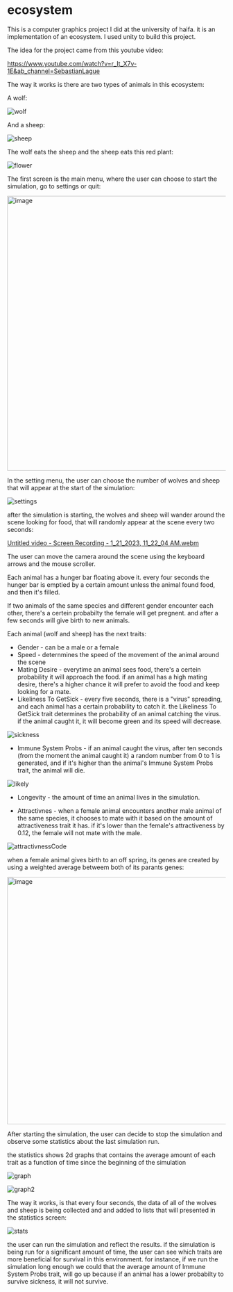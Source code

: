 
# ecosystem

This is a computer graphics project I did at the university of haifa. it is an implementation of an ecosystem. I used unity to build this project.

The idea for the project came from this youtube video:

https://www.youtube.com/watch?v=r_It_X7v-1E&ab_channel=SebastianLague


The way it works is there are two types of animals in this ecosystem:

A wolf:

![wolf](https://user-images.githubusercontent.com/73134488/213860184-ca9ae90b-6956-4dac-af51-399b4da0a448.jpg)

And a sheep:

![sheep](https://user-images.githubusercontent.com/73134488/213860225-639b257a-3113-4ea4-9b72-9218a9eee8ab.jpg)

The wolf eats the sheep and the sheep eats this red plant:

![flower](https://user-images.githubusercontent.com/73134488/213860288-7ecccc2f-2344-400b-b58e-b95af7fc9679.jpg)

The first screen is the main menu, where the user can choose to start the simulation, go to settings or quit:

<img width="632" alt="image" src="https://user-images.githubusercontent.com/73134488/213860485-874f3982-fd18-48f9-8354-d14db13e285e.png">

In the setting menu, the user can choose the number of wolves and sheep that will appear at the start of the simulation:

![settings](https://user-images.githubusercontent.com/73134488/213860527-c8f10104-8372-45bb-9618-bbb879cda3bb.jpg)

after the simulation is starting, the wolves and sheep will wander around the scene looking for food, that will randomly appear at the scene every two seconds:

[Untitled video - Screen Recording - 1_21_2023, 11_22_04 AM.webm](https://user-images.githubusercontent.com/73134488/213860728-694a697d-b82f-474a-9fcf-49de48cc845e.webm)

The user can move the camera around the scene using the keyboard arrows and the mouse scroller. 

Each animal has a hunger bar floating above it. every four seconds the hunger bar is emptied by a certain amount unless the animal found food, and then it's filled.

If two animals of the same species and different gender encounter each other, there's a certein probabilty the female will get pregnent. and after a few seconds will give birth to new animals.

Each animal (wolf and sheep) has the next traits:
* Gender - can be a male or a female
* Speed - deternmines the speed of the movement of the animal around the scene
* Mating Desire - everytime an animal sees food, there's a certein probability it will approach the food. if an animal has a high mating desire, there's a higher chance it will prefer to avoid the food and keep looking for a mate.
* Likeliness To GetSick - every five seconds, there is a "virus" spreading, and each animal has a certain probability to catch it. the Likeliness To GetSick trait determines the probability of an animal catching the virus. if the animal caught it, it will become green and its speed will decrease.

![sickness](https://user-images.githubusercontent.com/73134488/213861522-a68d9bb8-f54e-4355-92d2-8e035d30dcec.jpg)

* Immune System Probs -  if an animal caught the virus, after ten seconds (from the moment the animal caught it) a random number from 0 to 1 is generated, and if it's higher than the animal's Immune System Probs trait, the animal will die.

![likely](https://user-images.githubusercontent.com/73134488/213861565-0d30f9ce-2ff6-49c5-8682-27a0585ba2e8.jpg)

* Longevity - the amount of time an animal lives in the simulation.

* Attractivnes - when a female animal encounters another male animal of the same species, it chooses to mate with it based on the amount of attractiveness trait it has. if it's lower than the female's attractiveness by 0.12, the female will not mate with the male. 

![attractivnessCode](https://user-images.githubusercontent.com/73134488/213861456-e37116fe-ef5d-450b-a861-0ff5f2bf9ad8.jpg)

when a female animal gives birth to an off spring, its genes are created by using a weighted average betweem both of its parants genes:

<img width="569" alt="image" src="https://user-images.githubusercontent.com/73134488/213874516-84fd03fd-c91c-4333-b6b2-9d15c85eb4e7.png">


After starting the simulation, the user can decide to stop the simulation and observe some statistics about the last simulation run.

the statistics shows 2d graphs that contains the average amount of each trait as a function of time since the beginning of the simulation

![graph](https://user-images.githubusercontent.com/73134488/213873860-b025a921-60e3-4e02-9089-a7e70d181444.jpg)

![graph2](https://user-images.githubusercontent.com/73134488/213873861-22adce8e-35c0-4a06-8820-2c34890f409b.jpg)

The way it works, is that every four seconds, the data of all of the wolves and sheep is being collected and and added to lists that will presented in the statistics screen:

![stats](https://user-images.githubusercontent.com/73134488/213874004-9db7cdd1-805c-44b8-8750-edac3868333a.jpg)

the user can run the simulation and reflect the results. if the simulation is being run for a significant amount of time, the user can see which traits are more beneficial for survival in this environment. for instance, if we run the simulation long enough we could that the average amount of Immune System Probs trait, will go up because if an animal has a lower probabilty to survive sickness, it will not survive. 

